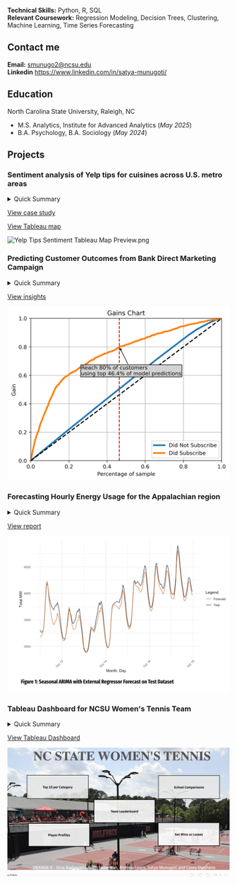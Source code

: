 **Technical Skills:** Python, R, SQL  
**Relevant Coursework:** Regression Modeling, Decision Trees, Clustering, Machine Learning, Time Series Forecasting

## Contact me 
**Email:** smunugo2@ncsu.edu  
**Linkedin** https://www.linkedin.com/in/satya-munugoti/

## Education  
North Carolina State University, Raleigh, NC  
- M.S. Analytics, Institute for Advanced Analytics (_May 2025_)
- B.A. Psychology, B.A. Sociology (_May 2024_)

## Projects  
### Sentiment analysis of Yelp tips for cuisines across U.S. metro areas  
<details>
  <summary>Quick Summary</summary>

  <ul>
    <li>Cleaned and analyzed over 260,000 Yelp tips using natural language processing in Python</li>
    <li>Created Tableau dashboard with sentiment scores to help restaurant owners identify ideal markets for new locations</li>
    <li>Packages used: NLTK (VADER) for sentiment analysis, Scikit-learn (LDA) for topic modeling, and geopandas for mapping metropolitan areas</li>
  </ul>

</details>

[View case study](https://docs.google.com/presentation/d/1rh43a-PXiLCaoP4A_SVqx3LXD3wpGoNoKUsV298h7fg/edit?usp=sharing)  

[View Tableau map](https://public.tableau.com/app/profile/satya.munugoti/viz/YelpTipsSentimentanalysisofcuisinesacrossU_S_metroareas/Dashboard1) 

![Yelp Tips Sentiment Tableau Map Preview.png](https://raw.githubusercontent.com/satya-munu/satyamunugoti.github.io/refs/heads/main/Yelp%20Tips%20Sentiment%20Tableau%20Map%20Preview.png)


### Predicting Customer Outcomes from Bank Direct Marketing Campaign
<details>
  <summary>Quick Summary</summary>

  <ul>
    <li> Developed a predictive model that targets 80% of potential customers by leveraging the top 46.4% of predictions (data from a Portuguese retail bank)</li>
    <li> Predicted if bank customer will subscribe to a term deposit with 80% accuracy using CatBoost model</li>
    <li> Identified key attributes of customers likely to subscribe and provided targeted marketing recommendations</li>
  </ul>

</details>

[View insights](https://github.com/satya-munu/Predicting-Customer-Outcomes-from-Bank-Direct-Marketing-Campaign)
  
![Marketing Lift.png](https://raw.githubusercontent.com/satya-munu/satya-munu.github.io/refs/heads/main/Marketing%20Lift.png)


### Forecasting Hourly Energy Usage for the Appalachian region
<details>
  <summary>Quick Summary</summary>
  
  <ul>
      <li>Predicted a week's energy usage with a mean average percentage error of 2.17% on the test set, helping the utility company to prepare for operational expenses</li>
      <li>Created a seasonal ARMA(2, 0, 2) model with an external regressor</li>
  </ul>

</details>

[View report](https://docs.google.com/presentation/d/1s8oHCqFasSjtw6T9VbCdNO51NDHRzz2504PJ2JNn2YU/edit?usp=sharing)

![Time Series Forecast.png](https://raw.githubusercontent.com/satya-munu/satya-munu.github.io/refs/heads/main/Time%20Series%20Energy%20Forecast.png)


### Tableau Dashboard for NCSU Women's Tennis Team  
<details>
  <summary>Quick Summary</summary>
  
    <ul>
      <li>Developed a Tableau dashboard with 19 key performance indicators, cumulative player profiles with season and career averages, and comparisons against recruiting competition across the US</li>
      <li>Presented to the head coach of NCSU Women’s Tennis team, now used for player recruitment and training</li>
    </ul>

</details>

[View Tableau Dashboard](https://public.tableau.com/views/NCStateWomensTennisOrange8/WinsVsLosses?:language=en-US&publish=yes&:sid=&:redirect=auth&:display_count=n&:origin=viz_share_link) 

![Tableau Tennis Dashboard](https://raw.githubusercontent.com/satya-munu/satya-munu.github.io/refs/heads/main/Tableau%20Dashboard%20Tennis%20Dashboard.png)


